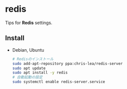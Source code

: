 # redis

Tips for **Redis** settings.

## Install

- Debian, Ubuntu

  ```sh
  # Redisのインストール
  sudo add-apt-repository ppa:chris-lea/redis-server
  sudo apt update
  sudo apt install -y redis
  # 自動起動の設定
  sudo systemctl enable redis-server.service
  ```
